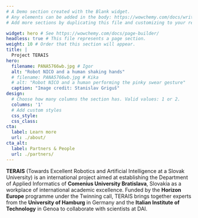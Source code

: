 ```yaml
---
# A Demo section created with the Blank widget.
# Any elements can be added in the body: https://wowchemy.com/docs/writing-markdown-latex/
# Add more sections by duplicating this file and customizing to your requirements.

widget: hero # See https://wowchemy.com/docs/page-builder/
headless: true # This file represents a page section.
weight: 10 # Order that this section will appear.
title: |
  Project TERAIS
hero:
  filename: PANA5766wb.jpg # Igor
  alt: "Robot NICO and a human shaking hands"
  # filename: PANA5766wb.jpg # Kika
  # alt: "Robot NICO and a human performing the pinky swear gesture"
  caption: "Image credit: Stanislav Griguš"
design:
  # Choose how many columns the section has. Valid values: 1 or 2.
  columns: '1'
  # Add custom styles
  css_style:
  css_class:
cta:
  label: Learn more
  url: ./about/
cta_alt:
  label: Partners & People
  url: ./partners/
---
```


<div class="mt-4 mb-3">

**TERAIS** (Towards Excellent Robotics and Artificial Intelligence at a Slovak University)
is an international project aimed at establishing
the Department of Applied Informatics
of **Comenius University Bratislava**, Slovakia
as a workplace of international academic excellence.
Funded by the **Horizon Europe** programme under the Twinning call,
TERAIS brings together experts
from the **University of Hamburg** in Germany
and the **Italian Institute of Technology** in Genoa
to collaborate with scientists at DAI.
</div>
